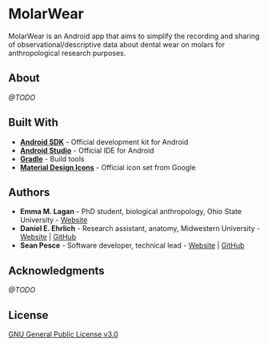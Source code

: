 # MolarWear  

MolarWear is an Android app that aims to simplify the recording and sharing of observational/descriptive data about dental wear on molars for anthropological research purposes.  

## About  

*@TODO*  

## Built With  

 * **[Android SDK](https://developer.android.com/studio/index.html)** - Official development kit for Android  
 * **[Android Studio](https://developer.android.com/studio/)** - Official IDE for Android  
 * **[Gradle](https://gradle.org/)** - Build tools  
 * **[Material Design Icons](https://material.io/icons)** - Official icon set from Google  

 
## Authors  

 * **Emma M. Lagan** - PhD student, biological anthropology, Ohio State University - [Website](http://as.nyu.edu/anthropology/graduate/alumni/masters-alumni-in-human-skeletal-biology-track/emma-lagan.html)  
 * **Daniel E. Ehrlich** - Research assistant, anatomy, Midwestern University - [Website](https://as.nyu.edu/anthropology/graduate/alumni/masters-alumni-in-human-skeletal-biology-track/daniel-ehrlich.html) | [GitHub](https://github.com/ehrlichd)  
 * **Sean Pesce** - Software developer, technical lead - [Website](https://SeanPesce.github.io) | [GitHub](https://github.com/SeanPesce)  


## Acknowledgments  

*@TODO*  


## License  

[GNU General Public License v3.0](LICENSE)  

